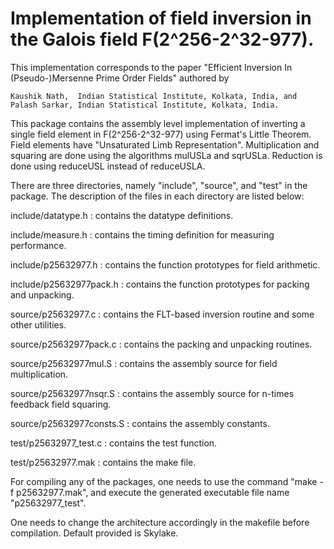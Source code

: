 # Implementation of field inversion in the Galois field F(2^256-2^32-977).

This implementation corresponds to the paper "Efficient Inversion In (Pseudo-)Mersenne Prime Order Fields" 
authored by

    Kaushik Nath,  Indian Statistical Institute, Kolkata, India, and   
    Palash Sarkar, Indian Statistical Institute, Kolkata, India.

This package contains the assembly level implementation of inverting a single field element in F(2^256-2^32-977) 
using Fermat's Little Theorem. Field elements have "Unsaturated Limb Representation". Multiplication and squaring
are done using the algorithms mulUSLa and sqrUSLa. Reduction is done using reduceUSL instead of reduceUSLA.

There are three directories, namely "include", "source", and "test" in the package. The description of the 
files in each directory are listed below:

include/datatype.h  		:  contains the datatype definitions.

include/measure.h   		:  contains the timing definition for measuring performance.

include/p25632977.h    		:  contains the function prototypes for field arithmetic.

include/p25632977pack.h   	:  contains the function prototypes for packing and unpacking.

source/p25632977.c		:  contains the FLT-based inversion routine and some other utilities.

source/p25632977pack.c		:  contains the packing and unpacking routines.

source/p25632977mul.S		:  contains the assembly source for field multiplication.

source/p25632977nsqr.S		:  contains the assembly source for n-times feedback field squaring.

source/p25632977consts.S	:  contains the assembly constants.

test/p25632977_test.c		:  contains the test function.

test/p25632977.mak		:  contains the make file.
    
For compiling any of the packages, one needs to use the command "make -f p25632977.mak", and execute the generated 
executable file name "p25632977_test".

One needs to change the architecture accordingly in the makefile before compilation. Default provided is Skylake.
